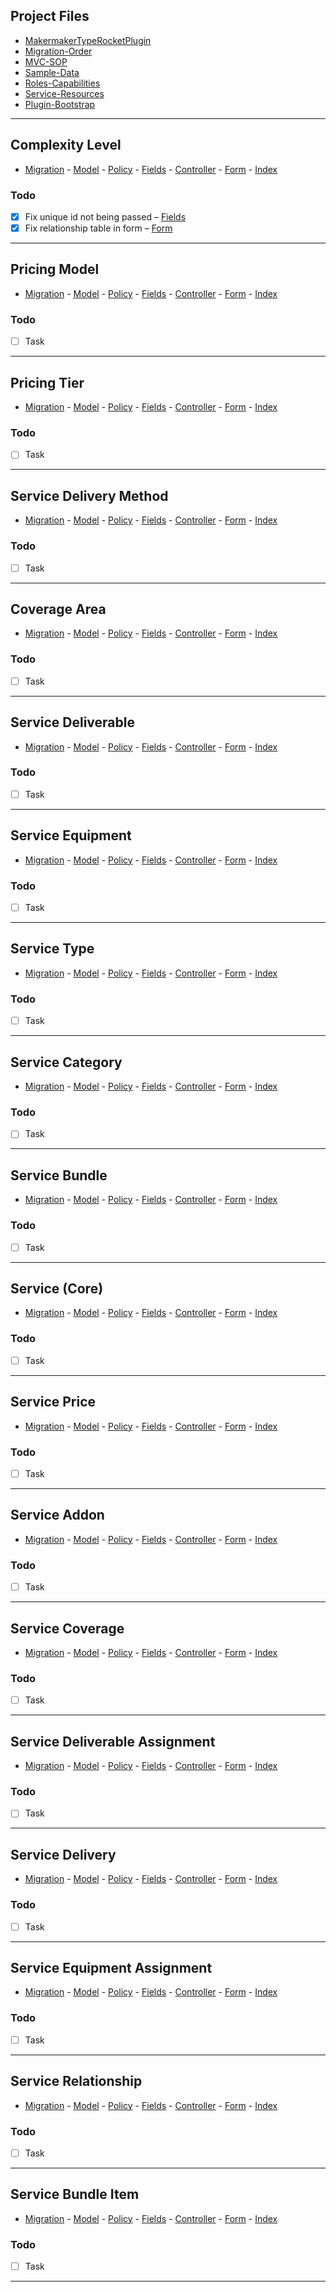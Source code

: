 ## Project Files

[MakermakerTypeRocketPlugin]: /app/MakermakerTypeRocketPlugin.php
[Migration-Order]: /database/migration_order.md
[MVC-SOP]: /database/mvc_sop.md
[Sample-Data]: /database/migrations/1756668700.add_sample_data.sql
[Roles-Capabilities]: /inc/capabilities/capabilities.php
[Service-Resources]: /inc/resources/service.php
[Plugin-Bootstrap]: /makermaker.php

- [MakermakerTypeRocketPlugin][MakermakerTypeRocketPlugin]
- [Migration-Order][Migration-Order]
- [MVC-SOP][MVC-SOP]
- [Sample-Data][Sample-Data]
- [Roles-Capabilities][Roles-Capabilities]
- [Service-Resources][Service-Resources]
- [Plugin-Bootstrap][Plugin-Bootstrap]

---

## Complexity Level

[ComplexityLevel-Migration]: /database/migrations/1758851896.create_complexity_levels_table.sql
[ComplexityLevel-Model]: /app/Models/ComplexityLevel.php
[ComplexityLevel-Policy]: /app/Auth/ComplexityLevelPolicy.php
[ComplexityLevel-Fields]: /app/Http/Fields/ComplexityLevelFields.php
[ComplexityLevel-Controller]: /app/Controllers/ComplexityLevelController.php
[ComplexityLevel-Form]: /resources/views/service_complexities/form.php
[ComplexityLevel-Index]: /resources/views/service_complexities/index.php

- [Migration][ComplexityLevel-Migration] - [Model][ComplexityLevel-Model] - [Policy][ComplexityLevel-Policy] - [Fields][ComplexityLevel-Fields] - [Controller][ComplexityLevel-Controller] - [Form][ComplexityLevel-Form] - [Index][ComplexityLevel-Index]

### Todo

- [x] Fix unique id not being passed – [Fields][ComplexityLevel-Fields]
- [x] Fix relationship table in form – [Form][ComplexityLevel-Form]

---

## Pricing Model

[PricingModel-Migration]: /database/migrations/1758855155.create_pricing_models_table.sql
[PricingModel-Model]: /app/Models/PricingModel.php
[PricingModel-Policy]: /app/Auth/PricingModelPolicy.php
[PricingModel-Fields]: /app/Http/Fields/PricingModelFields.php
[PricingModel-Controller]: /app/Controllers/PricingModelController.php
[PricingModel-Form]: /resources/views/service_pricing_models/form.php
[PricingModel-Index]: /resources/views/service_pricing_models/index.php

- [Migration][PricingModel-Migration] - [Model][PricingModel-Model] - [Policy][PricingModel-Policy] - [Fields][PricingModel-Fields] - [Controller][PricingModel-Controller] - [Form][PricingModel-Form] - [Index][PricingModel-Index]

### Todo

- [ ] Task

---

## Pricing Tier

[PricingTier-Migration]: /database/migrations/1758858074.create_pricing_tiers_table.sql
[PricingTier-Model]: /app/Models/PricingTier.php
[PricingTier-Policy]: /app/Auth/PricingTierPolicy.php
[PricingTier-Fields]: /app/Http/Fields/PricingTierFields.php
[PricingTier-Controller]: /app/Controllers/PricingTierController.php
[PricingTier-Form]: /resources/views/service_pricing_tiers/form.php
[PricingTier-Index]: /resources/views/service_pricing_tiers/index.php

- [Migration][PricingTier-Migration] - [Model][PricingTier-Model] - [Policy][PricingTier-Policy] - [Fields][PricingTier-Fields] - [Controller][PricingTier-Controller] - [Form][PricingTier-Form] - [Index][PricingTier-Index]

### Todo

- [ ] Task

---

## Service Delivery Method

[DeliveryMethod-Migration]: /database/migrations/1756252687.create_service_delivery_methods_table.sql
[DeliveryMethod-Model]: /app/Models/DeliveryMethod.php
[DeliveryMethod-Policy]: /app/Auth/DeliveryMethodPolicy.php
[DeliveryMethod-Fields]: /app/Http/Fields/DeliveryMethodFields.php
[DeliveryMethod-Controller]: /app/Controllers/DeliveryMethodController.php
[DeliveryMethod-Form]: /resources/views/service_delivery_methods/form.php
[DeliveryMethod-Index]: /resources/views/service_delivery_methods/index.php

- [Migration][DeliveryMethod-Migration] - [Model][DeliveryMethod-Model] - [Policy][DeliveryMethod-Policy] - [Fields][DeliveryMethod-Fields] - [Controller][DeliveryMethod-Controller] - [Form][DeliveryMethod-Form] - [Index][DeliveryMethod-Index]

### Todo

- [ ] Task

---

## Coverage Area

[CoverageArea-Migration]: /database/migrations/1756253851.create_coverage_areas_table.sql
[CoverageArea-Model]: /app/Models/CoverageArea.php
[CoverageArea-Policy]: /app/Auth/CoverageAreaPolicy.php
[CoverageArea-Fields]: /app/Http/Fields/CoverageAreaFields.php
[CoverageArea-Controller]: /app/Controllers/CoverageAreaController.php
[CoverageArea-Form]: /resources/views/coverage_areas/form.php
[CoverageArea-Index]: /resources/views/coverage_areas/index.php

- [Migration][CoverageArea-Migration] - [Model][CoverageArea-Model] - [Policy][CoverageArea-Policy] - [Fields][CoverageArea-Fields] - [Controller][CoverageArea-Controller] - [Form][CoverageArea-Form] - [Index][CoverageArea-Index]

### Todo

- [ ] Task

---

## Service Deliverable

[ServiceDeliverable-Migration]: /database/migrations/1756308065.create_service_deliverables_table.sql
[ServiceDeliverable-Model]: /app/Models/ServiceDeliverable.php
[ServiceDeliverable-Policy]: /app/Auth/ServiceDeliverablePolicy.php
[ServiceDeliverable-Fields]: /app/Http/Fields/ServiceDeliverableFields.php
[ServiceDeliverable-Controller]: /app/Controllers/ServiceDeliverableController.php
[ServiceDeliverable-Form]: /resources/views/service_deliverables/form.php
[ServiceDeliverable-Index]: /resources/views/service_deliverables/index.php

- [Migration][ServiceDeliverable-Migration] - [Model][ServiceDeliverable-Model] - [Policy][ServiceDeliverable-Policy] - [Fields][ServiceDeliverable-Fields] - [Controller][ServiceDeliverable-Controller] - [Form][ServiceDeliverable-Form] - [Index][ServiceDeliverable-Index]

### Todo

- [ ] Task

---

## Service Equipment

[Equipment-Migration]: /database/migrations/1756309210.create_service_equipment_table.sql
[Equipment-Model]: /app/Models/Equipment.php
[Equipment-Policy]: /app/Auth/EquipmentPolicy.php
[Equipment-Fields]: /app/Http/Fields/EquipmentFields.php
[Equipment-Controller]: /app/Controllers/EquipmentController.php
[Equipment-Form]: /resources/views/service_equipment/form.php
[Equipment-Index]: /resources/views/service_equipment/index.php

- [Migration][Equipment-Migration] - [Model][Equipment-Model] - [Policy][Equipment-Policy] - [Fields][Equipment-Fields] - [Controller][Equipment-Controller] - [Form][Equipment-Form] - [Index][Equipment-Index]

### Todo

- [ ] Task

---

## Service Type

[ServiceType-Migration]: /database/migrations/1758889989.create_service_types_table.sql
[ServiceType-Model]: /app/Models/ServiceType.php
[ServiceType-Policy]: /app/Auth/ServiceTypePolicy.php
[ServiceType-Fields]: /app/Http/Fields/ServiceTypeFields.php
[ServiceType-Controller]: /app/Controllers/ServiceTypeController.php
[ServiceType-Form]: /resources/views/service_types/form.php
[ServiceType-Index]: /resources/views/service_types/index.php

- [Migration][ServiceType-Migration] - [Model][ServiceType-Model] - [Policy][ServiceType-Policy] - [Fields][ServiceType-Fields] - [Controller][ServiceType-Controller] - [Form][ServiceType-Form] - [Index][ServiceType-Index]

### Todo

- [ ] Task

---

## Service Category

[ServiceCategory-Migration]: /database/migrations/1756312227.create_service_categories_table.sql
[ServiceCategory-Model]: /app/Models/ServiceCategory.php
[ServiceCategory-Policy]: /app/Auth/ServiceCategoryPolicy.php
[ServiceCategory-Fields]: /app/Http/Fields/ServiceCategoryFields.php
[ServiceCategory-Controller]: /app/Controllers/ServiceCategoryController.php
[ServiceCategory-Form]: /resources/views/service_categories/form.php
[ServiceCategory-Index]: /resources/views/service_categories/index.php

- [Migration][ServiceCategory-Migration] - [Model][ServiceCategory-Model] - [Policy][ServiceCategory-Policy] - [Fields][ServiceCategory-Fields] - [Controller][ServiceCategory-Controller] - [Form][ServiceCategory-Form] - [Index][ServiceCategory-Index]

### Todo

- [ ] Task

---

## Service Bundle

[ServiceBundle-Migration]: /database/migrations/1756345584.create_service_bundles_table.sql
[ServiceBundle-Model]: /app/Models/ServiceBundle.php
[ServiceBundle-Policy]: /app/Auth/ServiceBundlePolicy.php
[ServiceBundle-Fields]: /app/Http/Fields/ServiceBundleFields.php
[ServiceBundle-Controller]: /app/Controllers/ServiceBundleController.php
[ServiceBundle-Form]: /resources/views/service_bundles/form.php
[ServiceBundle-Index]: /resources/views/service_bundles/index.php

- [Migration][ServiceBundle-Migration] - [Model][ServiceBundle-Model] - [Policy][ServiceBundle-Policy] - [Fields][ServiceBundle-Fields] - [Controller][ServiceBundle-Controller] - [Form][ServiceBundle-Form] - [Index][ServiceBundle-Index]

### Todo

- [ ] Task

---

## Service (Core)

[Service-Migration]: /database/migrations/1756346166.create_services_table.sql
[Service-Model]: /app/Models/Service.php
[Service-Policy]: /app/Auth/ServicePolicy.php
[Service-Fields]: /app/Http/Fields/ServiceFields.php
[Service-Controller]: /app/Controllers/ServiceController.php
[Service-Form]: /resources/views/services/form.php
[Service-Index]: /resources/views/services/index.php

- [Migration][Service-Migration] - [Model][Service-Model] - [Policy][Service-Policy] - [Fields][Service-Fields] - [Controller][Service-Controller] - [Form][Service-Form] - [Index][Service-Index]

### Todo

- [ ] Task

---

## Service Price

[ServicePrice-Migration]: /database/migrations/1756411355.create_service_prices_table.sql
[ServicePrice-Model]: /app/Models/ServicePrice.php
[ServicePrice-Policy]: /app/Auth/ServicePricePolicy.php
[ServicePrice-Fields]: /app/Http/Fields/ServicePriceFields.php
[ServicePrice-Controller]: /app/Controllers/ServicePriceController.php
[ServicePrice-Form]: /resources/views/service_prices/form.php
[ServicePrice-Index]: /resources/views/service_prices/index.php

- [Migration][ServicePrice-Migration] - [Model][ServicePrice-Model] - [Policy][ServicePrice-Policy] - [Fields][ServicePrice-Fields] - [Controller][ServicePrice-Controller] - [Form][ServicePrice-Form] - [Index][ServicePrice-Index]

### Todo

- [ ] Task

---

## Service Addon

[ServiceAddon-Migration]: /database/migrations/1756480611.create_service_addons_table.sql
[ServiceAddon-Model]: /app/Models/ServiceAddon.php
[ServiceAddon-Policy]: /app/Auth/ServiceAddonPolicy.php
[ServiceAddon-Fields]: /app/Http/Fields/ServiceAddonFields.php
[ServiceAddon-Controller]: /app/Controllers/ServiceAddonController.php
[ServiceAddon-Form]: /resources/views/service_addons/form.php
[ServiceAddon-Index]: /resources/views/service_addons/index.php

- [Migration][ServiceAddon-Migration] - [Model][ServiceAddon-Model] - [Policy][ServiceAddon-Policy] - [Fields][ServiceAddon-Fields] - [Controller][ServiceAddon-Controller] - [Form][ServiceAddon-Form] - [Index][ServiceAddon-Index]

### Todo

- [ ] Task

---

## Service Coverage

[ServiceCoverage-Migration]: /database/migrations/1756518066.create_service_coverage_table.sql
[ServiceCoverage-Model]: /app/Models/ServiceCoverage.php
[ServiceCoverage-Policy]: /app/Auth/ServiceCoveragePolicy.php
[ServiceCoverage-Fields]: /app/Http/Fields/ServiceCoverageFields.php
[ServiceCoverage-Controller]: /app/Controllers/ServiceCoverageController.php
[ServiceCoverage-Form]: /resources/views/service_coverage/form.php
[ServiceCoverage-Index]: /resources/views/service_coverage/index.php

- [Migration][ServiceCoverage-Migration] - [Model][ServiceCoverage-Model] - [Policy][ServiceCoverage-Policy] - [Fields][ServiceCoverage-Fields] - [Controller][ServiceCoverage-Controller] - [Form][ServiceCoverage-Form] - [Index][ServiceCoverage-Index]

### Todo

- [ ] Task

---

## Service Deliverable Assignment

[ServiceDeliverableAssignment-Migration]: /database/migrations/1756660896.create_service_deliverable_assignments_table.sql
[ServiceDeliverableAssignment-Model]: /app/Models/ServiceDeliverableAssignment.php
[ServiceDeliverableAssignment-Policy]: /app/Auth/ServiceDeliverableAssignmentPolicy.php
[ServiceDeliverableAssignment-Fields]: /app/Http/Fields/ServiceDeliverableAssignmentFields.php
[ServiceDeliverableAssignment-Controller]: /app/Controllers/ServiceDeliverableAssignmentController.php
[ServiceDeliverableAssignment-Form]: /resources/views/service_deliverable_assignments/form.php
[ServiceDeliverableAssignment-Index]: /resources/views/service_deliverable_assignments/index.php

- [Migration][ServiceDeliverableAssignment-Migration] - [Model][ServiceDeliverableAssignment-Model] - [Policy][ServiceDeliverableAssignment-Policy] - [Fields][ServiceDeliverableAssignment-Fields] - [Controller][ServiceDeliverableAssignment-Controller] - [Form][ServiceDeliverableAssignment-Form] - [Index][ServiceDeliverableAssignment-Index]

### Todo

- [ ] Task

---

## Service Delivery

[ServiceDelivery-Migration]: /database/migrations/1756666041.create_service_delivery_method_assignments_table.sql
[ServiceDelivery-Model]: /app/Models/ServiceDelivery.php
[ServiceDelivery-Policy]: /app/Auth/ServiceDeliveryPolicy.php
[ServiceDelivery-Fields]: /app/Http/Fields/ServiceDeliveryFields.php
[ServiceDelivery-Controller]: /app/Controllers/ServiceDeliveryController.php
[ServiceDelivery-Form]: /resources/views/service_delivery_method_assignments/form.php
[ServiceDelivery-Index]: /resources/views/service_delivery_method_assignments/index.php

- [Migration][ServiceDelivery-Migration] - [Model][ServiceDelivery-Model] - [Policy][ServiceDelivery-Policy] - [Fields][ServiceDelivery-Fields] - [Controller][ServiceDelivery-Controller] - [Form][ServiceDelivery-Form] - [Index][ServiceDelivery-Index]

### Todo

- [ ] Task

---

## Service Equipment Assignment

[ServiceEquipment-Migration]: /database/migrations/1756666767.create_service_equipment_assignments_table.sql
[ServiceEquipment-Model]: /app/Models/ServiceEquipment.php
[ServiceEquipment-Policy]: /app/Auth/ServiceEquipmentPolicy.php
[ServiceEquipment-Fields]: /app/Http/Fields/ServiceEquipmentFields.php
[ServiceEquipment-Controller]: /app/Controllers/ServiceEquipmentController.php
[ServiceEquipment-Form]: /resources/views/service_equipment_assignments/form.php
[ServiceEquipment-Index]: /resources/views/service_equipment_assignments/index.php

- [Migration][ServiceEquipment-Migration] - [Model][ServiceEquipment-Model] - [Policy][ServiceEquipment-Policy] - [Fields][ServiceEquipment-Fields] - [Controller][ServiceEquipment-Controller] - [Form][ServiceEquipment-Form] - [Index][ServiceEquipment-Index]

### Todo

- [ ] Task

---

## Service Relationship

[ServiceRelationship-Migration]: /database/migrations/1756667496.create_service_relationships_table.sql
[ServiceRelationship-Model]: /app/Models/ServiceRelationship.php
[ServiceRelationship-Policy]: /app/Auth/ServiceRelationshipPolicy.php
[ServiceRelationship-Fields]: /app/Http/Fields/ServiceRelationshipFields.php
[ServiceRelationship-Controller]: /app/Controllers/ServiceRelationshipController.php
[ServiceRelationship-Form]: /resources/views/service_relationships/form.php
[ServiceRelationship-Index]: /resources/views/service_relationships/index.php

- [Migration][ServiceRelationship-Migration] - [Model][ServiceRelationship-Model] - [Policy][ServiceRelationship-Policy] - [Fields][ServiceRelationship-Fields] - [Controller][ServiceRelationship-Controller] - [Form][ServiceRelationship-Form] - [Index][ServiceRelationship-Index]

### Todo

- [ ] Task

---

## Service Bundle Item

[ServiceBundleItem-Migration]: /database/migrations/1756668483.create_service_bundle_items_table.sql
[ServiceBundleItem-Model]: /app/Models/ServiceBundleItem.php
[ServiceBundleItem-Policy]: /app/Auth/ServiceBundleItemPolicy.php
[ServiceBundleItem-Fields]: /app/Http/Fields/ServiceBundleItemFields.php
[ServiceBundleItem-Controller]: /app/Controllers/ServiceBundleItemController.php
[ServiceBundleItem-Form]: /resources/views/service_bundle_items/form.php
[ServiceBundleItem-Index]: /resources/views/service_bundle_items/index.php

- [Migration][ServiceBundleItem-Migration] - [Model][ServiceBundleItem-Model] - [Policy][ServiceBundleItem-Policy] - [Fields][ServiceBundleItem-Fields] - [Controller][ServiceBundleItem-Controller] - [Form][ServiceBundleItem-Form] - [Index][ServiceBundleItem-Index]

### Todo

- [ ] Task

---
